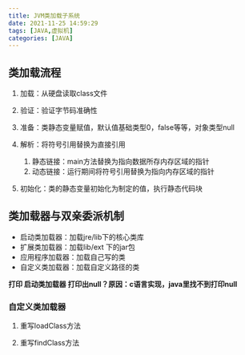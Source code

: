 ```yaml
---
title: JVM类加载子系统
date: 2021-11-25 14:59:29
tags: [JAVA,虚拟机]
categories: [JAVA]
---
```


## 类加载流程

1. 加载：从硬盘读取class文件

2. 验证：验证字节码准确性

3. 准备：类静态变量赋值，默认值基础类型0，false等等，对象类型null

4. 解析：将符号引用替换为直接引用

   1. 静态链接：main方法替换为指向数据所存内存区域的指针
   2. 动态链接：运行期间将符号引用替换为指向内存区域的指针

5. 初始化：类的静态变量初始化为制定的值，执行静态代码块

   

## 类加载器与双亲委派机制

- 启动类加载器：加载jre/lib下的核心类库
- 扩展类加载器：加载lib/ext 下的jar包
- 应用程序加载器：加载自己写的类
- 自定义类加载器：加载自定义路径的类

**打印 启动类加载器 打印出null？原因：c语言实现，java里找不到打印null**

### 自定义类加载器

1. 重写loadClass方法

2. 重写findClass方法

   
